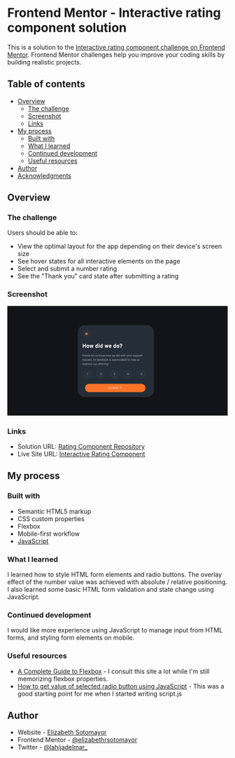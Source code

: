 # Frontend Mentor - Interactive rating component solution

This is a solution to the [Interactive rating component challenge on Frontend Mentor](https://www.frontendmentor.io/challenges/interactive-rating-component-koxpeBUmI). Frontend Mentor challenges help you improve your coding skills by building realistic projects.

## Table of contents

- [Overview](#overview)
  - [The challenge](#the-challenge)
  - [Screenshot](#screenshot)
  - [Links](#links)
- [My process](#my-process)
  - [Built with](#built-with)
  - [What I learned](#what-i-learned)
  - [Continued development](#continued-development)
  - [Useful resources](#useful-resources)
- [Author](#author)
- [Acknowledgments](#acknowledgments)

## Overview

### The challenge

Users should be able to:

- View the optimal layout for the app depending on their device's screen size
- See hover states for all interactive elements on the page
- Select and submit a number rating
- See the "Thank you" card state after submitting a rating

### Screenshot

![](screenshot.png)

### Links

- Solution URL: [Rating Component Repository](https://github.com/elizabethrsotomayor/interactive-rating-component)
- Live Site URL: [Interactive Rating Component](https://elizabethrsotomayor.github.io/interactive-rating-component/)

## My process

### Built with

- Semantic HTML5 markup
- CSS custom properties
- Flexbox
- Mobile-first workflow
- [JavaScript](https://www.javascript.com/)

### What I learned

I learned how to style HTML form elements and radio buttons. The overlay effect of the number value was achieved with absolute / relative positioning. I also learned some basic HTML form validation and state change using JavaScript.

### Continued development

I would like more experience using JavaScript to manage input from HTML forms, and styling form elements on mobile.

### Useful resources

- [A Complete Guide to Flexbox](https://css-tricks.com/snippets/css/a-guide-to-flexbox/) - I consult this site a lot while I'm still memorizing flexbox properties.
- [How to get value of selected radio button using JavaScript](https://www.geeksforgeeks.org/how-to-get-value-of-selected-radio-button-using-javascript/) - This was a good starting point for me when I started writing script.js

## Author

- Website - [Elizabeth Sotomayor](elizabethrsotomayor.github.io/somyo2)
- Frontend Mentor - [@elizabethrsotomayor](https://www.frontendmentor.io/profile/elizabethrsotomayor)
- Twitter - [@lahijadelmar\_](https://www.twitter.com/lahijadelmar_)
